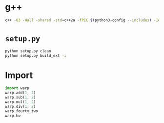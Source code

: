 # g++

```bash
c++ -O3 -Wall -shared -std=c++2a -fPIC $(python3-config --includes) -Iextern/pybind11/include op.cpp -o warp$(python3-config --extension-suffix)
```

# `setup.py`

```bash
python setup.py clean
python setup.py build_ext -i
```

# Import

```python
import warp
warp.add(1, 2)
warp.sub(1, 2)
warp.mul(1, 2)
warp.div(1, 2)
warp.fourty_two
warp.hw
```
